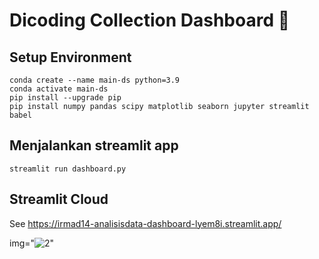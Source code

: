 # Dicoding Collection Dashboard 🌠

## Setup Environment
```
conda create --name main-ds python=3.9
conda activate main-ds
pip install --upgrade pip
pip install numpy pandas scipy matplotlib seaborn jupyter streamlit babel
```

## Menjalankan streamlit app
```
streamlit run dashboard.py
```
## Streamlit Cloud

See https://irmad14-analisisdata-dashboard-lyem8i.streamlit.app/

img="![2](https://github.com/IrmaD14/analisisdata/assets/149849696/229b0101-b7f7-45c3-b8ed-a2184bf69137)"


